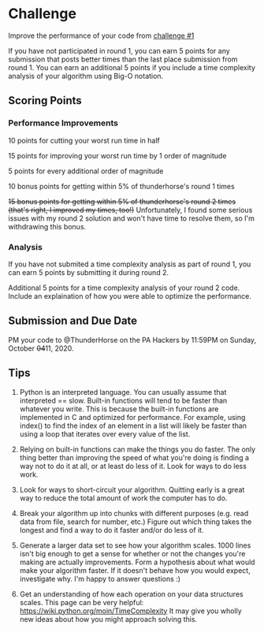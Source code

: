 # Challenge

Improve the performance of your code from [challenge #1](../challenge_1/README.md)

If you have not participated in round 1, you can earn 5 points for any
submission that posts better times than the last place submission from round 1.
You can earn an additional 5 points if you include a time complexity analysis
of your algorithm using Big-O notation.

## Scoring Points


### Performance Improvements
10 points for cutting your worst run time in half

15 points for improving your worst run time by 1 order of magnitude

5 points for every additional order of magnitude

10 bonus points for getting within 5% of thunderhorse's round 1 times

~~15 bonus points for getting within 5% of thunderhorse's round 2 times (that's
right, I improved my times, too!)~~ Unfortunately, I found some serious issues
with my round 2 solution and won't have time to resolve them, so I'm withdrawing
this bonus.

### Analysis
If you have not submited a time complexity analysis as part of round 1, you
can earn 5 points by submitting it during round 2.

Additional 5 points for a time complexity analysis of your round 2 code.
Include an explaination of how you were able to optimize the performance.

## Submission and Due Date
PM your code to @ThunderHorse on the PA Hackers by 11:59PM on Sunday, October ~~04~~11, 2020.

## Tips

1. Python is an interpreted language. You can usually assume that interpreted == slow.
   Built-in functions will tend to be faster than whatever you write. This is
   because the built-in functions are implemented in C and optimized for
   performance. For example, using index() to find the index of an element in
   a list will likely be faster than using a loop that iterates over every
   value of the list.

2. Relying on built-in functions can make the things you do faster. The only thing
   better than improving the speed of what you're doing is finding a way not to
   do it at all, or at least do less of it. Look for ways to do less work.

3. Look for ways to short-circuit your algorithm. Quitting early is a great way
   to reduce the total amount of work the computer has to do.

4. Break your algorithm up into chunks with different purposes (e.g. read data
   from file, search for number, etc.) Figure out which thing takes the longest
   and find a way to do it faster and/or do less of it.

5. Generate a larger data set to see how your algorithm scales. 1000 lines isn't
   big enough to get a sense for whether or not the changes you're making are
   actually improvements. Form a hypothesis about what would make your algorithm
   faster. If it doesn't behave how you would expect, investigate why. I'm happy
   to answer questions :)

6. Get an understanding of how each operation on your data structures scales.
   This page can be very helpful: https://wiki.python.org/moin/TimeComplexity
   It may give you wholly new ideas about how you might approach solving this.

